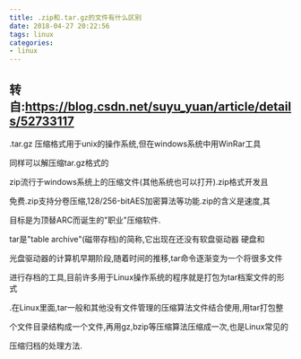```yaml
---
title: .zip和.tar.gz的文件有什么区别
date: 2018-04-27 20:22:56
tags: linux
categories: 
- linux
---
```


## 转自:https://blog.csdn.net/suyu_yuan/article/details/52733117

.tar.gz 压缩格式用于unix的操作系统,但在windows系统中用WinRar工具

同样可以解压缩tar.gz格式的

zip流行于windows系统上的压缩文件(其他系统也可以打开).zip格式开发且

免费.zip支持分卷压缩,128/256-bitAES加密算法等功能.zip的含义是速度,其

目标是为顶替ARC而诞生的"职业"压缩软件.


tar是"table archive"(磁带存档)的简称,它出现在还没有软盘驱动器 硬盘和

光盘驱动器的计算机早期阶段,随着时间的推移,tar命令逐渐变为一个将很多文件

进行存档的工具,目前许多用于Linux操作系统的程序就是打包为tar档案文件的形式

.在Linux里面,tar一般和其他没有文件管理的压缩算法文件结合使用,用tar打包整

个文件目录结构成一个文件,再用gz,bzip等压缩算法压缩成一次,也是Linux常见的

压缩归档的处理方法.

